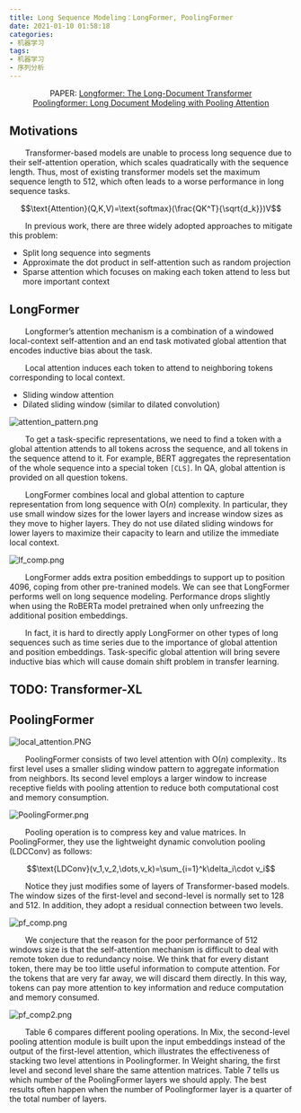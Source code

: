 ```yaml
---
title: Long Sequence Modeling：LongFormer, PoolingFormer
date: 2021-01-10 01:58:18
categories:
- 机器学习
tags:
- 机器学习
- 序列分析
---
```


<center>PAPER: <a href="https://arxiv.org/abs/2004.05150">Longformer: The Long-Document Transformer</a><br><a href="https://arxiv.org/abs/2105.04371">Poolingformer: Long Document Modeling with Pooling Attention</a></center>

## Motivations
&emsp;&emsp;Transformer-based models are unable to process long sequence due to their self-attention operation, which scales quadratically with the
sequence length. Thus, most of existing transformer models set the maximum sequence length to 512, which often leads to a worse performance in long sequence tasks.

$$\text{Attention}(Q,K,V)=\text{softmax}(\frac{QK^T}{\sqrt{d_k}})V$$

&emsp;&emsp;In previous work, there are three widely adopted approaches to mitigate this problem:
* Split long sequence into segments
* Approximate the dot product in self-attention such as random projection
* Sparse attention which focuses on making each token attend to less but more important context

## LongFormer
&emsp;&emsp;Longformer’s attention mechanism is a combination of a windowed local-context self-attention and an end task motivated global attention that encodes inductive bias about the task.

&emsp;&emsp;Local attention induces each token to attend to neighboring tokens corresponding to local context.
* Sliding window attention
* Dilated sliding window (similar to dilated convolution)

![attention_pattern.png](https://s2.loli.net/2022/01/12/iwvhPpsCRkAEqWV.png)

&emsp;&emsp;To get a task-specific representations, we need to find a token with a global attention attends to all tokens across the sequence, and all tokens in the sequence attend to it. For example, BERT aggregates the representation of the whole sequence into a special token `[CLS]`. In QA, global attention is provided on all question tokens.

&emsp;&emsp;LongFormer combines local and global attention to capture representation from long sequence with $\text{O}(n)$ complexity. In particular, they use small window sizes for the lower layers and increase window sizes as they move to higher layers. They do not use dilated sliding windows for lower layers to maximize their capacity to learn and utilize the immediate local context.

![lf_comp.png](https://s2.loli.net/2022/01/12/Hwn6JEfS1lTeCPX.png)

&emsp;&emsp;LongFormer adds extra position embeddings to support up to position 4096, coping from other pre-tranined models. We can see that LongFormer performs well on long sequence modeling. Performance drops slightly when using the RoBERTa model pretrained when only unfreezing the additional position embeddings.

&emsp;&emsp;In fact, it is hard to directly apply LongFormer on other types of long sequences such as time series due to the importance of global attention and position embeddings. Task-specific global attention will bring severe inductive bias which will cause domain shift problem in transfer learning.

## TODO: Transformer-XL

## PoolingFormer

![local_attention.PNG](https://s2.loli.net/2022/01/12/a9xswpY3vZ7h82K.png)

&emsp;&emsp;PoolingFormer consists of two level attention with $\text{O}(n)$ complexity.. Its first level uses a smaller sliding window pattern to aggregate information from neighbors. Its second level employs a larger window to increase receptive fields with pooling attention to reduce both computational cost and memory consumption.

![PoolingFormer.png](https://s2.loli.net/2022/01/12/snHvRN9iTmfXD65.png)

&emsp;&emsp;Pooling operation is to compress key and value matrices. In PoolingFormer, they use the lightweight dynamic convolution pooling (LDCConv) as follows:

$$\text{LDConv}(v_1,v_2,\dots,v_k)=\sum_{i=1}^k\delta_i\cdot v_i$$

&emsp;&emsp;Notice they just modifies some of layers of Transformer-based models. The window sizes of the first-level and second-level is normally set to 128 and 512. In addition, they adopt a residual connection between two levels.

![pf_comp.png](https://s2.loli.net/2022/01/12/n1YHtWyAajfz5ec.png)

&emsp;&emsp;We conjecture that the reason for the poor performance of 512
windows size is that the self-attention mechanism is difficult
to deal with remote token due to redundancy noise. We think that for every distant token, there may be too little useful information to compute attention. For the tokens that are very far away, we will discard them directly. In this way, tokens can pay more attention to key information and
reduce computation and memory consumed.

![pf_comp2.png](https://s2.loli.net/2022/01/12/OtjCWcBUkomJRg1.png)

&emsp;&emsp;Table 6 compares different pooling operations. In Mix, the second-level pooling attention module is built upon the input embeddings instead of the output of the first-level attention, which illustrates the effectiveness of stacking two level attentions in Poolingformer. In Weight sharing, the first level and second level share the same attention matrices. Table 7 tells us which number of the PoolingFormer layers we should apply. The best results often happen when the number of Poolingformer layer is a quarter of the total number of layers.
